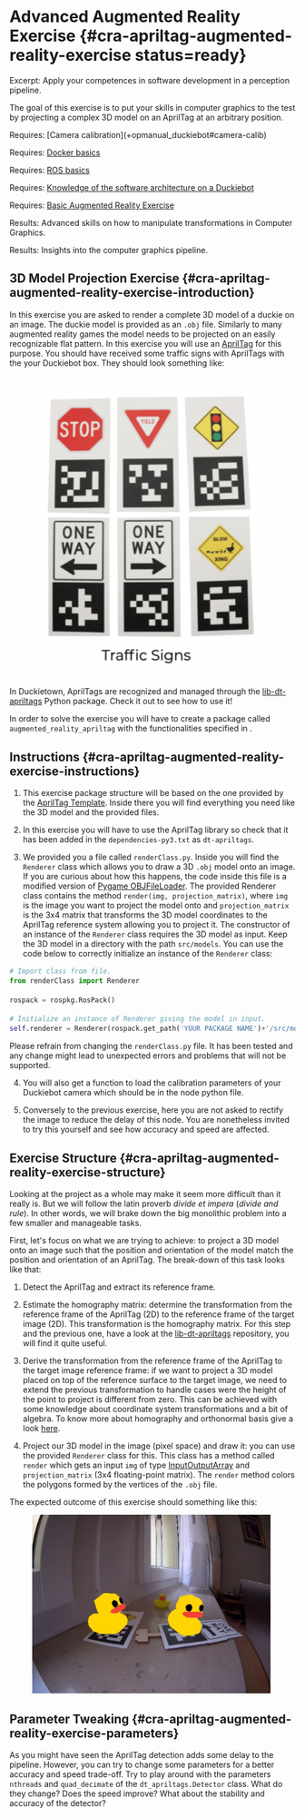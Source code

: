 # Advanced Augmented Reality Exercise {#cra-apriltag-augmented-reality-exercise status=ready}

Excerpt: Apply your competences in software development in a perception pipeline.

The goal of this exercise is to put your skills in computer graphics to the test by projecting a complex 3D model on an AprilTag at an arbitrary position.

<div class='requirements' markdown='1'>
  Requires: [Camera calibration](+opmanual_duckiebot#camera-calib)

  Requires: [Docker basics](+duckietown-robotics-development#docker-basics)

  Requires: [ROS basics](+duckietown-robotics-development#sw-advanced)

  Requires: [Knowledge of the software architecture on a Duckiebot](+duckietown-robotics-development#duckietown-code-structure)
  
  Requires: [Basic Augmented Reality Exercise](#cra-basic-augmented-reality-exercise)

  Results: Advanced skills on how to manipulate transformations in Computer Graphics.

  Results: Insights into the computer graphics pipeline.
</div>

## 3D Model Projection Exercise {#cra-apriltag-augmented-reality-exercise-introduction}

In this exercise you are asked to render a complete 3D model of a duckie on an image. The duckie model is provided as an `.obj` file. Similarly to many augmented reality games the model needs to be projected on an easily recognizable flat pattern. In this exercise you will use an [AprilTag](https://april.eecs.umich.edu/software/apriltag) for this purpose.
You should have received some traffic signs with AprilTags with the your Duckiebot box. They should look something like:  
<figure>
  <img style="width:30em" src="images/apriltags.png"/>
</figure>

In Duckietown, AprilTags are recognized and managed through the [lib-dt-apriltags](https://github.com/duckietown/lib-dt-apriltags) Python package. Check it out to see how to use it! 
 
In order to solve the exercise you will have to create a package called `augmented_reality_apriltag` with the functionalities specified in [](#cra-basic-augmented-reality-exercise).

## Instructions {#cra-apriltag-augmented-reality-exercise-instructions}

1. This exercise package structure will be based on the one provided by the [AprilTag Template](https://github.com/duckietown-ethz/cra1-template). Inside there you will find everything you need like the 3D model and the provided files.

2. In this exercise you will have to use the AprilTag library so check that it has been added in the `dependencies-py3.txt` as `dt-apriltags`.

3. We provided you a file called `renderClass.py`. Inside you will find the `Renderer` class which allows you to draw a 3D `.obj` model onto an image. If you are curious about how this happens, the code inside this file is a modified version of [Pygame OBJFileLoader](http://www.pygame.org/wiki/OBJFileLoader).
  The provided Renderer class contains the method `render(img, projection_matrix)`, where `img` is the image you want to project the model onto and `projection_matrix` is the 3x4 matrix that transforms the 3D model coordinates to the AprilTag reference system allowing you to project it.
  The constructor of an instance of the `Renderer` class requires the 3D model as input. Keep the 3D model in a directory with the path `src/models`. You can use the code below to correctly initialize an instance of the `Renderer` class:

```python
# Import class from file.
from renderClass import Renderer

rospack = rospkg.RosPack()

# Initialize an instance of Renderer giving the model in input.
self.renderer = Renderer(rospack.get_path('YOUR PACKAGE NAME')+'/src/models/duckie.obj')
```
      
Please refrain from changing the `renderClass.py` file. It has been tested and any change might lead to unexpected errors and problems that will not be supported. 

4. You will also get a function to load the calibration parameters of your Duckiebot camera which should be in the node python file. 

5. Conversely to the previous exercise, here you are not asked to rectify the image to reduce the delay of this node. You are nonetheless invited to try this yourself and see how accuracy and speed are affected. 

## Exercise Structure {#cra-apriltag-augmented-reality-exercise-structure}

Looking at the project as a whole may make it seem more difficult than it really is. But we will follow the latin proverb _divide et impera_ (_divide and rule_). In other words, we will brake down the big monolithic problem into a few smaller and manageable tasks.

First, let's focus on what we are trying to achieve: to project a 3D model onto an image such that the position and orientation of the model match the position and orientation of an AprilTag. The break-down of this task looks like that:

1. Detect the AprilTag and extract its reference frame.

2. Estimate the homography matrix: determine the transformation from the reference frame of the AprilTag (2D) to the reference frame of the target image (2D). This transformation is the homography matrix. For this step and the previous one, have a look at the [lib-dt-apriltags](https://github.com/duckietown/lib-dt-apriltags) repository, you will find it quite useful.

3. Derive the transformation from the reference frame of the AprilTag to the target image reference frame: if we want to project a 3D model placed on top of the reference surface to the target image, we need to extend the previous transformation to handle cases were the height of the point to project is different from zero. This can be achieved with some knowledge about coordinate system transformations and a bit of algebra. To know more about homography and orthonormal basis give a look [here](https://docs.opencv.org/master/d9/dab/tutorial_homography.html).

4. Project our 3D model in the image (pixel space) and draw it: you can use the provided `Renderer` class for this. This class has a method called `render` which gets an input `img` of type [InputOutputArray](https://docs.opencv.org/master/dc/d84/group__core__basic.html#gaf77c9a14ef956c50c1efd4547f444e63) and `projection_matrix` (3x4 floating-point matrix). The `render` method colors the polygons formed by the vertices of the `.obj` file.

The expected outcome of this exercise should something like this:

<figure>
  <img style="width:30em" src="images/duckiesAR.png"/>
</figure>

## Parameter Tweaking {#cra-apriltag-augmented-reality-exercise-parameters}

As you might have seen the AprilTag detection adds some delay to the pipeline. However, you can try to change some parameters for a better accuracy and speed trade-off. Try to play around with the parameters `nthreads` and `quad_decimate` of the `dt_apriltags.Detector` class. What do they change? Does the speed improve? What about the stability and accuracy of the detector?
